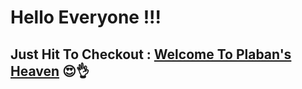 # Hello Everyone !!!

## Just Hit To Checkout :  [Welcome To Plaban's Heaven](https://plaban46.github.io/Personal-Portfolio-Project/) 😍👌
